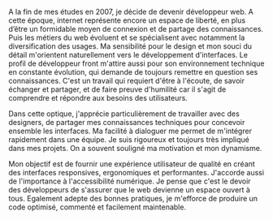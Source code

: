 A la fin de mes études en 2007, je décide de devenir développeur web. A cette époque, internet représente encore un espace de liberté, en plus d’être un formidable moyen de connexion et de partage des connaissances.
Puis les métiers du web évoluent et se spécialisent avec notamment la diversification des usages. Ma sensibilité pour le design et mon souci du détail m'orientent naturellement vers le développement d'interfaces.
Le profil de développeur front m'attire aussi pour son environnement technique en constante évolution, qui demande de toujours remettre en question ses connaissances.
C'est un travail qui requiert d'être à l'écoute, de savoir échanger et partager, et de faire preuve d'humilité car il s'agit de comprendre et répondre aux besoins des utilisateurs.

Dans cette optique, j'apprécie particulièrement de travailler avec des designers, de partager mes connaissances techniques pour concevoir ensemble les interfaces.
Ma facilité à dialoguer me permet de m'intégrer rapidement dans une équipe.
Je suis rigoureux et toujours très impliqué dans mes projets. On a souvent souligné ma motivation et mon dynamisme.

Mon objectif est de fournir une expérience utilisateur de qualité en créant des interfaces responsives, ergonomiques et performantes.
J'accorde aussi de l'importance à l'accessibilité numérique. Je pense que c'est le devoir des développeurs de s'assurer que le web devienne un espace ouvert à tous.
Egalement adepte des bonnes pratiques, je m'efforce de produire un code optimisé, commenté et facilement maintenable.
